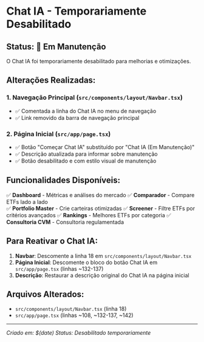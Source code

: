 # Chat IA - Temporariamente Desabilitado

## Status: 🚧 Em Manutenção

O Chat IA foi temporariamente desabilitado para melhorias e otimizações.

## Alterações Realizadas:

### 1. Navegação Principal (`src/components/layout/Navbar.tsx`)
- ✅ Comentada a linha do Chat IA no menu de navegação
- ✅ Link removido da barra de navegação principal

### 2. Página Inicial (`src/app/page.tsx`)
- ✅ Botão "Começar Chat IA" substituído por "Chat IA (Em Manutenção)"
- ✅ Descrição atualizada para informar sobre manutenção
- ✅ Botão desabilitado e com estilo visual de manutenção

## Funcionalidades Disponíveis:

✅ **Dashboard** - Métricas e análises do mercado
✅ **Comparador** - Compare ETFs lado a lado  
✅ **Portfolio Master** - Crie carteiras otimizadas
✅ **Screener** - Filtre ETFs por critérios avançados
✅ **Rankings** - Melhores ETFs por categoria
✅ **Consultoria CVM** - Consultoria regulamentada

## Para Reativar o Chat IA:

1. **Navbar**: Descomente a linha 18 em `src/components/layout/Navbar.tsx`
2. **Página Inicial**: Descomente o bloco do botão Chat IA em `src/app/page.tsx` (linhas ~132-137)
3. **Descrição**: Restaurar a descrição original do Chat IA na página inicial

## Arquivos Alterados:
- `src/components/layout/Navbar.tsx` (linha 18)
- `src/app/page.tsx` (linhas ~108, ~132-137, ~142)

---
*Criado em: $(date)*
*Status: Desabilitado temporariamente* 